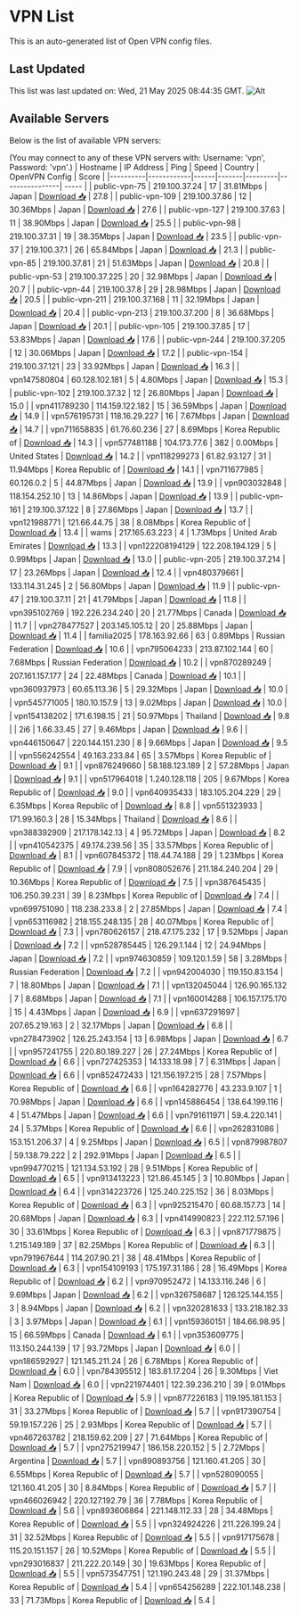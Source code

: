 # VPN List

This is an auto-generated list of Open VPN config files.

## Last Updated

This list was last updated on: Wed, 21 May 2025 08:44:35 GMT.
![Alt](https://repobeats.axiom.co/api/embed/186b98318ef1479477931607c1ad7d823f12451f.svg "Repobeats analytics image")

## Available Servers

Below is the list of available VPN servers:

(You may connect to any of these VPN servers with: Username: 'vpn', Password: 'vpn'.)
| Hostname | IP Address | Ping | Speed | Country | OpenVPN Config | Score |
|----------|------------|------|-------|---------|----------------| ----- |
| public-vpn-75 | 219.100.37.24 | 17 | 31.81Mbps | Japan | [Download 📥](./configs/server_0_JP.ovpn) | 27.8 |
| public-vpn-109 | 219.100.37.86 | 12 | 30.36Mbps | Japan | [Download 📥](./configs/server_1_JP.ovpn) | 27.6 |
| public-vpn-127 | 219.100.37.63 | 11 | 38.90Mbps | Japan | [Download 📥](./configs/server_2_JP.ovpn) | 25.5 |
| public-vpn-98 | 219.100.37.31 | 19 | 38.35Mbps | Japan | [Download 📥](./configs/server_3_JP.ovpn) | 23.5 |
| public-vpn-37 | 219.100.37.1 | 26 | 65.84Mbps | Japan | [Download 📥](./configs/server_4_JP.ovpn) | 21.3 |
| public-vpn-85 | 219.100.37.81 | 21 | 51.63Mbps | Japan | [Download 📥](./configs/server_5_JP.ovpn) | 20.8 |
| public-vpn-53 | 219.100.37.225 | 20 | 32.98Mbps | Japan | [Download 📥](./configs/server_6_JP.ovpn) | 20.7 |
| public-vpn-44 | 219.100.37.8 | 29 | 28.98Mbps | Japan | [Download 📥](./configs/server_7_JP.ovpn) | 20.5 |
| public-vpn-211 | 219.100.37.168 | 11 | 32.19Mbps | Japan | [Download 📥](./configs/server_8_JP.ovpn) | 20.4 |
| public-vpn-213 | 219.100.37.200 | 8 | 36.68Mbps | Japan | [Download 📥](./configs/server_9_JP.ovpn) | 20.1 |
| public-vpn-105 | 219.100.37.85 | 17 | 53.83Mbps | Japan | [Download 📥](./configs/server_10_JP.ovpn) | 17.6 |
| public-vpn-244 | 219.100.37.205 | 12 | 30.06Mbps | Japan | [Download 📥](./configs/server_11_JP.ovpn) | 17.2 |
| public-vpn-154 | 219.100.37.121 | 23 | 33.92Mbps | Japan | [Download 📥](./configs/server_12_JP.ovpn) | 16.3 |
| vpn147580804 | 60.128.102.181 | 5 | 4.80Mbps | Japan | [Download 📥](./configs/server_13_JP.ovpn) | 15.3 |
| public-vpn-102 | 219.100.37.32 | 12 | 26.80Mbps | Japan | [Download 📥](./configs/server_14_JP.ovpn) | 15.0 |
| vpn411789230 | 114.159.122.182 | 15 | 36.59Mbps | Japan | [Download 📥](./configs/server_15_JP.ovpn) | 14.9 |
| vpn576195731 | 118.16.29.227 | 16 | 7.67Mbps | Japan | [Download 📥](./configs/server_16_JP.ovpn) | 14.7 |
| vpn711658835 | 61.76.60.236 | 27 | 8.69Mbps | Korea Republic of | [Download 📥](./configs/server_17_KR.ovpn) | 14.3 |
| vpn577481188 | 104.173.77.6 | 382 | 0.00Mbps | United States | [Download 📥](./configs/server_18_US.ovpn) | 14.2 |
| vpn118299273 | 61.82.93.127 | 31 | 11.94Mbps | Korea Republic of | [Download 📥](./configs/server_19_KR.ovpn) | 14.1 |
| vpn711677985 | 60.126.0.2 | 5 | 44.87Mbps | Japan | [Download 📥](./configs/server_20_JP.ovpn) | 13.9 |
| vpn903032848 | 118.154.252.10 | 13 | 14.86Mbps | Japan | [Download 📥](./configs/server_21_JP.ovpn) | 13.9 |
| public-vpn-161 | 219.100.37.122 | 8 | 27.86Mbps | Japan | [Download 📥](./configs/server_22_JP.ovpn) | 13.7 |
| vpn121988771 | 121.66.44.75 | 38 | 8.08Mbps | Korea Republic of | [Download 📥](./configs/server_23_KR.ovpn) | 13.4 |
| wams | 217.165.63.223 | 4 | 1.73Mbps | United Arab Emirates | [Download 📥](./configs/server_24_AE.ovpn) | 13.3 |
| vpn122208194129 | 122.208.194.129 | 5 | 0.99Mbps | Japan | [Download 📥](./configs/server_25_JP.ovpn) | 13.0 |
| public-vpn-205 | 219.100.37.214 | 17 | 23.26Mbps | Japan | [Download 📥](./configs/server_26_JP.ovpn) | 12.4 |
| vpn480379661 | 133.114.31.245 | 2 | 56.80Mbps | Japan | [Download 📥](./configs/server_27_JP.ovpn) | 11.9 |
| public-vpn-47 | 219.100.37.11 | 21 | 41.79Mbps | Japan | [Download 📥](./configs/server_28_JP.ovpn) | 11.8 |
| vpn395102769 | 192.226.234.240 | 20 | 21.77Mbps | Canada | [Download 📥](./configs/server_29_CA.ovpn) | 11.7 |
| vpn278477527 | 203.145.105.12 | 20 | 25.88Mbps | Japan | [Download 📥](./configs/server_30_JP.ovpn) | 11.4 |
| familia2025 | 178.163.92.66 | 63 | 0.89Mbps | Russian Federation | [Download 📥](./configs/server_31_RU.ovpn) | 10.6 |
| vpn795064233 | 213.87.102.144 | 60 | 7.68Mbps | Russian Federation | [Download 📥](./configs/server_32_RU.ovpn) | 10.2 |
| vpn870289249 | 207.161.157.177 | 24 | 22.48Mbps | Canada | [Download 📥](./configs/server_33_CA.ovpn) | 10.1 |
| vpn360937973 | 60.65.113.36 | 5 | 29.32Mbps | Japan | [Download 📥](./configs/server_34_JP.ovpn) | 10.0 |
| vpn545771005 | 180.10.157.9 | 13 | 9.02Mbps | Japan | [Download 📥](./configs/server_35_JP.ovpn) | 10.0 |
| vpn154138202 | 171.6.198.15 | 21 | 50.97Mbps | Thailand | [Download 📥](./configs/server_36_TH.ovpn) | 9.8 |
| 2i6 | 1.66.33.45 | 27 | 9.46Mbps | Japan | [Download 📥](./configs/server_37_JP.ovpn) | 9.6 |
| vpn446150647 | 220.144.151.230 | 8 | 9.66Mbps | Japan | [Download 📥](./configs/server_38_JP.ovpn) | 9.5 |
| vpn556242554 | 49.163.233.84 | 65 | 3.57Mbps | Korea Republic of | [Download 📥](./configs/server_39_KR.ovpn) | 9.1 |
| vpn876249660 | 58.188.123.189 | 2 | 57.28Mbps | Japan | [Download 📥](./configs/server_40_JP.ovpn) | 9.1 |
| vpn517964018 | 1.240.128.118 | 205 | 9.67Mbps | Korea Republic of | [Download 📥](./configs/server_41_KR.ovpn) | 9.0 |
| vpn640935433 | 183.105.204.229 | 29 | 6.35Mbps | Korea Republic of | [Download 📥](./configs/server_42_KR.ovpn) | 8.8 |
| vpn551323933 | 171.99.160.3 | 28 | 15.34Mbps | Thailand | [Download 📥](./configs/server_43_TH.ovpn) | 8.6 |
| vpn388392909 | 217.178.142.13 | 4 | 95.72Mbps | Japan | [Download 📥](./configs/server_44_JP.ovpn) | 8.2 |
| vpn410542375 | 49.174.239.56 | 35 | 33.57Mbps | Korea Republic of | [Download 📥](./configs/server_45_KR.ovpn) | 8.1 |
| vpn607845372 | 118.44.74.188 | 29 | 1.23Mbps | Korea Republic of | [Download 📥](./configs/server_46_KR.ovpn) | 7.9 |
| vpn808052676 | 211.184.240.204 | 29 | 10.36Mbps | Korea Republic of | [Download 📥](./configs/server_47_KR.ovpn) | 7.5 |
| vpn387645435 | 106.250.39.231 | 39 | 8.23Mbps | Korea Republic of | [Download 📥](./configs/server_48_KR.ovpn) | 7.4 |
| vpn699751090 | 118.238.233.8 | 2 | 27.85Mbps | Japan | [Download 📥](./configs/server_49_JP.ovpn) | 7.4 |
| vpn653116982 | 218.155.248.135 | 28 | 40.07Mbps | Korea Republic of | [Download 📥](./configs/server_50_KR.ovpn) | 7.3 |
| vpn780626157 | 218.47.175.232 | 17 | 9.52Mbps | Japan | [Download 📥](./configs/server_51_JP.ovpn) | 7.2 |
| vpn528785445 | 126.29.1.144 | 12 | 24.94Mbps | Japan | [Download 📥](./configs/server_52_JP.ovpn) | 7.2 |
| vpn974630859 | 109.120.1.59 | 58 | 3.28Mbps | Russian Federation | [Download 📥](./configs/server_53_RU.ovpn) | 7.2 |
| vpn942004030 | 119.150.83.154 | 7 | 18.80Mbps | Japan | [Download 📥](./configs/server_54_JP.ovpn) | 7.1 |
| vpn132045044 | 126.90.165.132 | 7 | 8.68Mbps | Japan | [Download 📥](./configs/server_55_JP.ovpn) | 7.1 |
| vpn160014288 | 106.157.175.170 | 15 | 4.43Mbps | Japan | [Download 📥](./configs/server_56_JP.ovpn) | 6.9 |
| vpn637291697 | 207.65.219.163 | 2 | 32.17Mbps | Japan | [Download 📥](./configs/server_57_JP.ovpn) | 6.8 |
| vpn278473902 | 126.25.243.154 | 13 | 6.98Mbps | Japan | [Download 📥](./configs/server_58_JP.ovpn) | 6.7 |
| vpn957241755 | 220.80.189.227 | 26 | 27.24Mbps | Korea Republic of | [Download 📥](./configs/server_59_KR.ovpn) | 6.6 |
| vpn727425353 | 14.133.18.98 | 7 | 6.31Mbps | Japan | [Download 📥](./configs/server_60_JP.ovpn) | 6.6 |
| vpn852472433 | 121.156.197.215 | 28 | 7.57Mbps | Korea Republic of | [Download 📥](./configs/server_61_KR.ovpn) | 6.6 |
| vpn164282776 | 43.233.9.107 | 1 | 70.98Mbps | Japan | [Download 📥](./configs/server_62_JP.ovpn) | 6.6 |
| vpn145886454 | 138.64.199.116 | 4 | 51.47Mbps | Japan | [Download 📥](./configs/server_63_JP.ovpn) | 6.6 |
| vpn791611971 | 59.4.220.141 | 24 | 5.37Mbps | Korea Republic of | [Download 📥](./configs/server_64_KR.ovpn) | 6.6 |
| vpn262831086 | 153.151.206.37 | 4 | 9.25Mbps | Japan | [Download 📥](./configs/server_65_JP.ovpn) | 6.5 |
| vpn879987807 | 59.138.79.222 | 2 | 292.91Mbps | Japan | [Download 📥](./configs/server_66_JP.ovpn) | 6.5 |
| vpn994770215 | 121.134.53.192 | 28 | 9.51Mbps | Korea Republic of | [Download 📥](./configs/server_67_KR.ovpn) | 6.5 |
| vpn913413223 | 121.86.45.145 | 3 | 10.80Mbps | Japan | [Download 📥](./configs/server_68_JP.ovpn) | 6.4 |
| vpn314223726 | 125.240.225.152 | 36 | 8.03Mbps | Korea Republic of | [Download 📥](./configs/server_69_KR.ovpn) | 6.3 |
| vpn925215470 | 60.68.157.73 | 14 | 20.68Mbps | Japan | [Download 📥](./configs/server_70_JP.ovpn) | 6.3 |
| vpn414990823 | 222.112.57.196 | 30 | 33.61Mbps | Korea Republic of | [Download 📥](./configs/server_71_KR.ovpn) | 6.3 |
| vpn871779875 | 1.215.149.189 | 37 | 82.25Mbps | Korea Republic of | [Download 📥](./configs/server_72_KR.ovpn) | 6.3 |
| vpn791967644 | 114.207.90.21 | 38 | 48.41Mbps | Korea Republic of | [Download 📥](./configs/server_73_KR.ovpn) | 6.3 |
| vpn154109193 | 175.197.31.186 | 28 | 16.49Mbps | Korea Republic of | [Download 📥](./configs/server_74_KR.ovpn) | 6.2 |
| vpn970952472 | 14.133.116.246 | 6 | 9.69Mbps | Japan | [Download 📥](./configs/server_75_JP.ovpn) | 6.2 |
| vpn326758687 | 126.125.144.155 | 3 | 8.94Mbps | Japan | [Download 📥](./configs/server_76_JP.ovpn) | 6.2 |
| vpn320281633 | 133.218.182.33 | 3 | 3.97Mbps | Japan | [Download 📥](./configs/server_77_JP.ovpn) | 6.1 |
| vpn159360151 | 184.66.98.95 | 15 | 66.59Mbps | Canada | [Download 📥](./configs/server_78_CA.ovpn) | 6.1 |
| vpn353609775 | 113.150.244.139 | 17 | 93.72Mbps | Japan | [Download 📥](./configs/server_79_JP.ovpn) | 6.0 |
| vpn186592927 | 121.145.211.24 | 26 | 6.78Mbps | Korea Republic of | [Download 📥](./configs/server_80_KR.ovpn) | 6.0 |
| vpn784395512 | 183.81.17.204 | 26 | 9.30Mbps | Viet Nam | [Download 📥](./configs/server_81_VN.ovpn) | 6.0 |
| vpn221974401 | 122.39.236.210 | 39 | 9.01Mbps | Korea Republic of | [Download 📥](./configs/server_82_KR.ovpn) | 5.9 |
| vpn877226183 | 119.195.181.153 | 31 | 33.27Mbps | Korea Republic of | [Download 📥](./configs/server_83_KR.ovpn) | 5.7 |
| vpn917390754 | 59.19.157.226 | 25 | 2.93Mbps | Korea Republic of | [Download 📥](./configs/server_84_KR.ovpn) | 5.7 |
| vpn467263782 | 218.159.62.209 | 27 | 71.64Mbps | Korea Republic of | [Download 📥](./configs/server_85_KR.ovpn) | 5.7 |
| vpn275219947 | 186.158.220.152 | 5 | 2.72Mbps | Argentina | [Download 📥](./configs/server_86_AR.ovpn) | 5.7 |
| vpn890893756 | 121.160.41.205 | 30 | 6.55Mbps | Korea Republic of | [Download 📥](./configs/server_87_KR.ovpn) | 5.7 |
| vpn528090055 | 121.160.41.205 | 30 | 8.84Mbps | Korea Republic of | [Download 📥](./configs/server_88_KR.ovpn) | 5.7 |
| vpn466026942 | 220.127.192.79 | 36 | 7.78Mbps | Korea Republic of | [Download 📥](./configs/server_89_KR.ovpn) | 5.6 |
| vpn893606864 | 221.148.112.33 | 28 | 34.48Mbps | Korea Republic of | [Download 📥](./configs/server_90_KR.ovpn) | 5.5 |
| vpn324924226 | 211.226.199.24 | 31 | 32.52Mbps | Korea Republic of | [Download 📥](./configs/server_91_KR.ovpn) | 5.5 |
| vpn917175678 | 115.20.151.157 | 26 | 10.52Mbps | Korea Republic of | [Download 📥](./configs/server_92_KR.ovpn) | 5.5 |
| vpn293016837 | 211.222.20.149 | 30 | 19.63Mbps | Korea Republic of | [Download 📥](./configs/server_93_KR.ovpn) | 5.5 |
| vpn573547751 | 121.190.243.48 | 29 | 31.37Mbps | Korea Republic of | [Download 📥](./configs/server_94_KR.ovpn) | 5.4 |
| vpn654256289 | 222.101.148.238 | 33 | 71.73Mbps | Korea Republic of | [Download 📥](./configs/server_95_KR.ovpn) | 5.4 |
